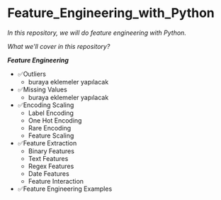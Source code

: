 # Feature_Engineering_with_Python
 _In this repository, we will do feature engineering with Python._

*What we'll cover in this repository?*

***Feature Engineering*** <br>
- ✅Outliers 
	- buraya eklemeler yapılacak
- ✅Missing Values 
	- buraya eklemeler yapılacak
- ✅Encoding Scaling 
	- Label Encoding 
	- One Hot Encoding 
	- Rare Encoding
	- Feature Scaling 
- ✅Feature Extraction 
	- Binary Features 
	- Text Features 
	- Regex Features 
	- Date Features 
	- Feature Interaction 
- ✅Feature Engineering Examples

